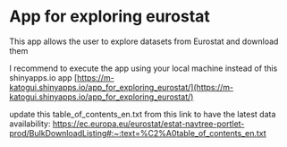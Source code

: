 # App for exploring eurostat
This app allows the user to explore datasets from Eurostat and download them

I recommend to execute the app using your local machine instead of this shinyapps.io app
[https://m-katogui.shinyapps.io/app_for_exploring_eurostat/](https://m-katogui.shinyapps.io/app_for_exploring_eurostat/)

update this table_of_contents_en.txt from this link to have the latest data availability:
https://ec.europa.eu/eurostat/estat-navtree-portlet-prod/BulkDownloadListing#:~:text=%C2%A0table_of_contents_en.txt
